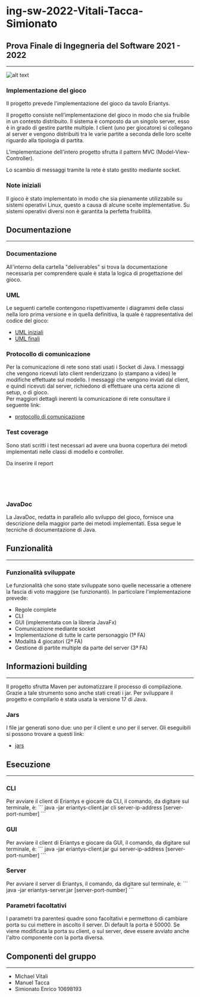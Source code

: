 # ing-sw-2022-Vitali-Tacca-Simionato

<h2>Prova Finale di Ingegneria del Software
2021 - 2022</h2>

---

![alt text](https://github.com/MichaelVitali/ing-sw-2022-Vitali-Tacca-Simionato/blob/master/src/main/resources/images/eriantys_cover.jpg?raw=true)

<h3>Implementazione del gioco</h3>
Il progetto prevede l'implementazione del gioco da tavolo Eriantys.

Il progetto consiste nell’implementazione del gioco in modo che sia fruibile in un contesto distribuito. Il sistema è composto da un singolo server, esso è in grado di gestire partite multiple. I client (uno per giocatore) si collegano al server e vengono distribuiti tra le varie partite a seconda delle loro scelte riguardo alla tipologia di partita.

L'implementazione dell'intero progetto sfrutta il pattern MVC (Model-View-Controller).

Lo scambio di messaggi tramite la rete è stato gestito mediante socket.

<h3>Note iniziali</h3>
Il gioco è stato implementato in modo che sia pienamente utilizzabile su sistemi operativi Linux, questo a causa di alcune scelte implementative. Su sistemi operativi diversi non è garantita la perfetta fruibilità.

<h2>Documentazione</h2>

---

<h3>Documentazione</h3>
All'interno della cartella "deliverables" si trova la documentazione necessaria per comprendere quale è stata la logica di progettazione del gioco.

<h3>UML</h3>
Le seguenti cartelle contengono rispettivamente i diagrammi delle classi nella loro prima versione e in quella definitiva, la quale è rappresentativa del codice del gioco:

- [UML iniziali](https://github.com/MichaelVitali/ing-sw-2022-Vitali-Tacca-Simionato/tree/master/deliverables/initial%20UMLs) 
- [UML finali](https://github.com/MichaelVitali/ing-sw-2022-Vitali-Tacca-Simionato/tree/master/deliverables/final%20UMLs)

<h3>Protocollo di comunicazione</h3>
Per la comunicazione di rete sono stati usati i Socket di Java. I messaggi che vengono ricevuti lato client renderizzano (o stampano a video) le modifiche effettuate sul modello. I messaggi che vengono inviati dal client, e quindi ricevuti dal server, richiedono di effettuare una certa azione di setup, o di gioco.<br>
Per maggiori dettagli inerenti la comunicazione di rete consultare il seguente link: 

- [protocollo di comunicazione](https://github.com/MichaelVitali/ing-sw-2022-Vitali-Tacca-Simionato/blob/master/deliverables/communication%20protocol/connection_model.odt)

<h3>Test coverage</h3>
Sono stati scritti i test necessari ad avere una buona copertura dei metodi implementati nelle classi di modello e controller.

Da inserire il report<br><br><br><br><br>

<h3>JavaDoc</h3>
La JavaDoc, redatta in parallelo allo sviluppo del gioco, fornisce una descrizione della maggior parte dei metodi implementati. Essa segue le tecniche di documentazione di Java.

<h2>Funzionalità</h2>

---

<h3>Funzionalità sviluppate</h3>

Le funzionalità che sono state sviluppate sono quelle necessarie a ottenere la fascia di voto maggiore (se funzionanti). In particolare l'implementazione prevede:<br>

- Regole complete
- CLI
- GUI (implementata con la libreria JavaFx)
- Comunicazione mediante socket
- Implementazione di tutte le carte personaggio (1ª FA)
- Modalità 4 giocatori (2ª FA)
- Gestione di partite multiple da parte del server (3ª FA)


<h2>Informazioni building </h2>

---

Il progetto sfrutta Maven per automatizzare il processo di compilazione.
Grazie a tale strumento sono anche stati creati i jar. Per sviluppare il progetto e compilarlo è stata usata la versione 17 di Java.

<h3>Jars</h3>
I file jar generati sono due: uno per il client e uno per il server. Gli eseguibili si possono trovare a questi link:

- [jars](https://github.com/MichaelVitali/ing-sw-2022-Vitali-Tacca-Simionato/tree/master/deliverables/jars)

<h2>Esecuzione</h2>

---

<h3>CLI</h3>
Per avviare il client di Eriantys e giocare da CLI, il comando, da digitare sul terminale, è:
```
java -jar eriantys-client.jar cli server-ip-address [server-port-number]
```

<h3>GUI</h3>
Per avviare il client di Eriantys e giocare da GUI, il comando, da digitare sul terminale, è:
```
java -jar eriantys-client.jar gui server-ip-address [server-port-number]
```
<h3>Server</h3>
Per avviare il server di Eriantys, il comando, da digitare sul terminale, è:
```
java -jar eriantys-server.jar [server-port-number]
```

<h3>Parametri facoltativi</h3>
I parametri tra parentesi quadre sono facoltativi e permettono di cambiare porta su cui mettere in ascolto il server. Di default la porta è 50000. Se viene modificata la porta su client, o sul server, deve essere avviato anche l'altro componente con la porta diversa.

<h2>Componenti del gruppo</h2>

---

- Michael Vitali
- Manuel Tacca
- Simionato Enrico 10698193